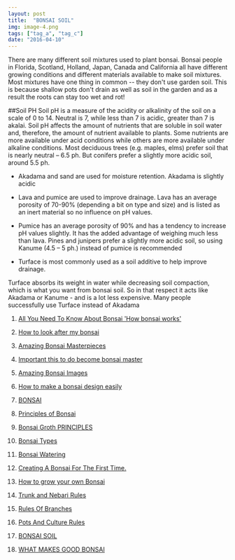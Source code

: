 ```yaml
---
layout: post
title:  "BONSAI SOIL"
img: image-4.png
tags: ["tag_a", "tag_c"]
date: "2016-04-10"
---
```

There are many different soil mixtures used to plant bonsai. Bonsai people in
Florida, Scotland, Holland, Japan, Canada and California all have different growing
conditions and different materials available to make soil mixtures. Most mixtures
have one thing in common -- they don't use garden soil. This is because shallow pots
don't drain as well as soil in the garden and as a result the roots can stay too wet
and rot!

<!--adsense-->

##Soil PH
Soil pH is a measure of the acidity or alkalinity of the soil on a scale of 0 to 14.
Neutral is 7, while less than 7 is acidic, greater than 7 is akalai. Soil pH affects the
amount of nutrients that are soluble in soil water and, therefore, the amount of
nutrient available to plants. Some nutrients are more available under acid
conditions while others are more available under alkaline conditions. Most
deciduous trees (e.g. maples, elms) prefer soil that is nearly neutral – 6.5 ph. But
conifers prefer a slightly more acidic soil, around 5.5 ph.
<!--adsense-->

* Akadama and sand are used for moisture retention. Akadama is slightly acidic
* Lava and pumice are used to improve drainage. Lava has an average porosity
of 70-90% (depending a bit on type and size) and is listed as an inert material
so no influence on pH values.
* Pumice has an average porosity of 90% and has a tendency to increase pH
values slightly. It has the added advantage of weighing much less than lava.
Pines and junipers prefer a slightly more acidic soil, so using Kanume (4.5 – 5
ph.) instead of pumice is recommended
  
* Turface is most commonly used as a soil additive to help improve drainage.

<!--adsense-->

Turface absorbs its weight in water while decreasing soil compaction, which is
what you want from bonsai soil. So in that respect it acts like Akadama or
Kanume - and is a lot less expensive. Many people successfully use Turface
instead of Akadama


1. [All You Need To Know About Bonsai 'How bonsai works'](https://srilankasl.com/posts/bonsai_care/)
2. [How to look after my bonsai](https://srilankasl.com/posts/how_to_carering_your_bonsai/)
3. [Amazing Bonsai Masterpieces](https://srilankasl.com/posts/masterpieses1/)
4. [Important this to do become bonsai master](https://srilankasl.com/posts/masterpieses2/)
5. [Amazing Bonsai Images](https://srilankasl.com/posts/bonsaipost1/)
6. [How to make a bonsai design easily](https://srilankasl.com/posts/lerningguide1/)
7. [BONSAI](https://srilankasl.com/posts/introduction/)
8. [Principles of Bonsai](https://srilankasl.com/posts/principlesofbonsai/)
9. [Bonsai Groth PRINCIPLES](https://srilankasl.com/posts/bonsaigrouthprincipals/)
10. [Bonsai Types](https://srilankasl.com/posts/bonsaitypes/)
11. [Bonsai Watering](https://srilankasl.com/posts/bonsaiwatering/)
12. [Creating A Bonsai For The First Time.](https://srilankasl.com/posts/biginnerbasics/)
13. [How to grow your own Bonsai](https://srilankasl.com/posts/bonsaigrowing/)
14. [Trunk and Nebari Rules](https://srilankasl.com/posts/rulesofbonsai/)
15. [Rules Of Branches](https://srilankasl.com/posts/rulesofbranches/)
16. [Pots And Culture Rules](https://srilankasl.com/posts/potsandculturerules/)
17. [BONSAI SOIL](https://srilankasl.com/posts/bonsaisoil/)

18. [WHAT MAKES GOOD BONSAI](https://srilankasl.com/posts/whatmakesgoodbonsai/)
